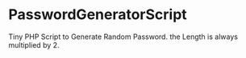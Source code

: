 # PasswordGeneratorScript
Tiny PHP Script to Generate Random Password. the Length is always multiplied by 2.
